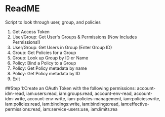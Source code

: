# ReadME

Script to look through user, group, and policies
1. Get Access Token
2. User/Group: Get User's Groups & Permissions (Now Includes Permissions!)
3. User/Group: Get Users in Group (Enter Group ID)
4. Group: Get Policies for a Group
5. Group: Look up Group by ID or Name
6. Policy: Bind a Policy to a Group
7. Policy: Get Policy metadata by name
8. Policy: Get Policy metadata by ID
9. Exit

##Step 1:Create an OAuth Token with the following permissions:
account-idm-read, iam:users:read, iam:groups:read, account-env-read, account-idm-write, account-env-write, iam-policies-management, iam:policies:write, iam:policies:read, iam:bindings:write, iam:bindings:read, iam:effective-permissions:read, iam:service-users:use, iam:limits:rea
